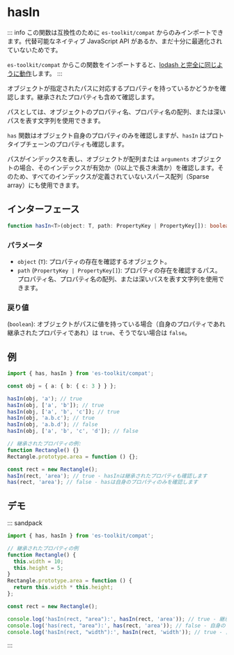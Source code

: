 # hasIn

::: info
この関数は互換性のために `es-toolkit/compat` からのみインポートできます。代替可能なネイティブ JavaScript API があるか、まだ十分に最適化されていないためです。

`es-toolkit/compat` からこの関数をインポートすると、[lodash と完全に同じように動作](../../../compatibility.md)します。
:::

オブジェクトが指定されたパスに対応するプロパティを持っているかどうかを確認します。継承されたプロパティも含めて確認します。

パスとしては、オブジェクトのプロパティ名、プロパティ名の配列、または深いパスを表す文字列を使用できます。

`has` 関数はオブジェクト自身のプロパティのみを確認しますが、`hasIn` はプロトタイプチェーンのプロパティも確認します。

パスがインデックスを表し、オブジェクトが配列または `arguments` オブジェクトの場合、そのインデックスが有効か（0以上で長さ未満か）を確認します。そのため、すべてのインデックスが定義されていないスパース配列（Sparse array）にも使用できます。

## インターフェース

```typescript
function hasIn<T>(object: T, path: PropertyKey | PropertyKey[]): boolean;
```

### パラメータ

- `object` (`T`): プロパティの存在を確認するオブジェクト。
- `path` (`PropertyKey | PropertyKey[]`): プロパティの存在を確認するパス。プロパティ名、プロパティ名の配列、または深いパスを表す文字列を使用できます。

### 戻り値

(`boolean`): オブジェクトがパスに値を持っている場合（自身のプロパティであれ継承されたプロパティであれ）は `true`、そうでない場合は `false`。

## 例

```typescript
import { has, hasIn } from 'es-toolkit/compat';

const obj = { a: { b: { c: 3 } } };

hasIn(obj, 'a'); // true
hasIn(obj, ['a', 'b']); // true
hasIn(obj, ['a', 'b', 'c']); // true
hasIn(obj, 'a.b.c'); // true
hasIn(obj, 'a.b.d'); // false
hasIn(obj, ['a', 'b', 'c', 'd']); // false

// 継承されたプロパティの例:
function Rectangle() {}
Rectangle.prototype.area = function () {};

const rect = new Rectangle();
hasIn(rect, 'area'); // true - hasInは継承されたプロパティも確認します
has(rect, 'area'); // false - hasは自身のプロパティのみを確認します
```

## デモ

::: sandpack

```ts index.ts
import { has, hasIn } from 'es-toolkit/compat';

// 継承されたプロパティの例
function Rectangle() {
  this.width = 10;
  this.height = 5;
}
Rectangle.prototype.area = function () {
  return this.width * this.height;
};

const rect = new Rectangle();

console.log('hasIn(rect, "area"):', hasIn(rect, 'area')); // true - 継承されたプロパティも確認します
console.log('has(rect, "area"):', has(rect, 'area')); // false - 自身のプロパティのみを確認します
console.log('hasIn(rect, "width"):', hasIn(rect, 'width')); // true - 自身のプロパティ
```

:::

